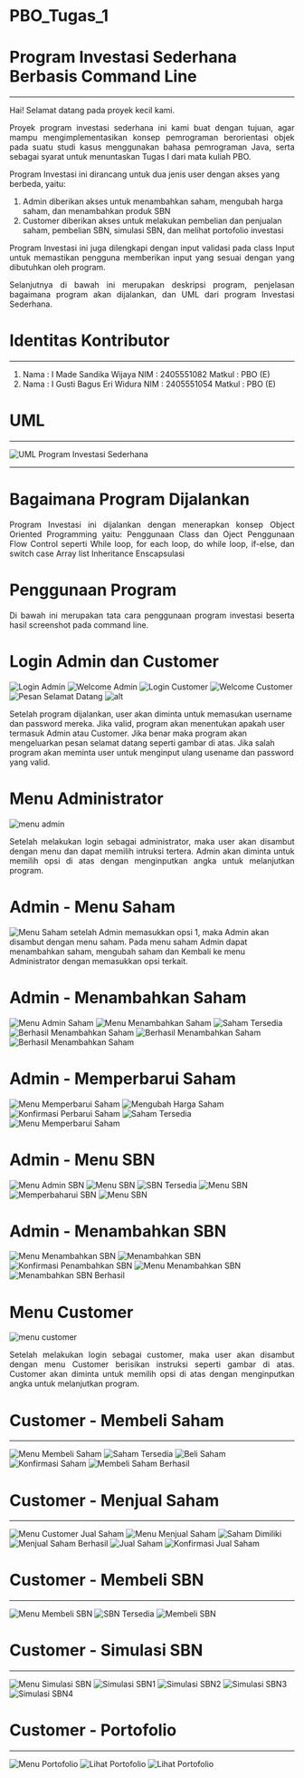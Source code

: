 # PBO_Tugas_1
# Program Investasi Sederhana Berbasis Command Line
___
Hai! Selamat datang pada proyek kecil kami.
<div style="text-align: justify">
Proyek program investasi sederhana ini kami buat dengan tujuan, agar mampu mengimplementasikan konsep pemrograman berorientasi objek pada suatu studi kasus menggunakan bahasa pemrograman Java, serta sebagai syarat untuk menuntaskan Tugas I dari mata kuliah PBO.
</div>

Program Investasi ini dirancang untuk dua jenis user dengan akses yang berbeda, yaitu:
1. Admin diberikan akses untuk menambahkan saham, mengubah harga saham, dan menambahkan produk SBN<br>
2. Customer diberikan akses untuk melakukan pembelian dan penjualan saham, pembelian SBN, simulasi SBN, dan melihat portofolio investasi<br>

<div style="text-align: justify">

Program Investasi ini juga dilengkapi dengan input validasi pada class Input untuk memastikan pengguna memberikan input yang sesuai dengan yang dibutuhkan oleh program.


Selanjutnya di bawah ini merupakan deskripsi program, penjelasan bagaimana program akan dijalankan, dan UML dari program Investasi Sederhana.
</div>

# Identitas Kontributor
___
1. Nama : I Made Sandika Wijaya NIM : 2405551082 Matkul : PBO (E)
2. Nama : I Gusti Bagus Eri Widura NIM : 2405551054 Matkul : PBO (E)
# UML
___
![UML Program Investasi Sederhana](https://github.com/BagusEriW/Assets_PBO_Tugas_1/blob/main/UML_PBO_Tugas_1.jpg?raw=true)
___
# Bagaimana Program Dijalankan
<div style="text-align: justify">
Program Investasi ini dijalankan dengan menerapkan konsep Object Oriented Programming yaitu:
	Penggunaan Class dan Oject
	Penggunaan Flow Control seperti While loop, for each loop, do while loop, if-else, dan switch case
	Array list
	Inheritance
	Enscapsulasi
</div>

# Penggunaan Program
<div style="text-align: justify">
Di bawah ini merupakan tata cara penggunaan program investasi beserta hasil screenshot pada command line.
</div>

# Login Admin dan Customer
![Login Admin](https://github.com/BagusEriW/Assets_PBO_Tugas_1/blob/main/WhatsApp%20Image%202025-04-29%20at%201.04.38%20PM.jpeg?raw=true)
![Welcome Admin](https://github.com/BagusEriW/Assets_PBO_Tugas_1/blob/main/WhatsApp%20Image%202025-04-29%20at%201.04.38%20PM(2).jpeg?raw=true)
![Login Customer](https://github.com/BagusEriW/Assets_PBO_Tugas_1/blob/main/WhatsApp%20Image%202025-04-29%20at%201.59.30%20PM(1).jpeg?raw=true)
![Welcome Customer](https://github.com/BagusEriW/Assets_PBO_Tugas_1/blob/main/WhatsApp%20Image%202025-04-29%20at%201.59.30%20PM.jpeg?raw=true)
![Pesan Selamat Datang]()
![alt]()

Setelah program dijalankan, user akan diminta untuk memasukan username dan password mereka. Jika valid, program akan menentukan apakah user termasuk Admin atau Customer. Jika benar maka program akan mengeluarkan pesan selamat datang seperti gambar di atas. Jika salah program akan meminta user untuk menginput ulang usename dan password yang valid.


# Menu Administrator
![menu admin](https://github.com/BagusEriW/Assets_PBO_Tugas_1/blob/main/WhatsApp%20Image%202025-04-29%20at%201.04.38%20PM(3).jpeg?raw=true)

<div style="text-align: justify">Setelah melakukan login sebagai administrator, maka user akan disambut dengan menu dan dapat memilih intruksi tertera. Admin akan diminta untuk memilih opsi di atas dengan menginputkan angka untuk melanjutkan program.</div>



# Admin - Menu Saham
![Menu Saham]()
setelah Admin memasukkan opsi 1, maka Admin akan disambut dengan menu saham. Pada menu saham Admin dapat menambahkan saham, mengubah saham dan Kembali ke menu Administrator dengan memasukkan opsi terkait.

# Admin - Menambahkan Saham
![Menu Admin Saham](https://github.com/BagusEriW/Assets_PBO_Tugas_1/blob/main/1%20(41).jpeg?raw=true)
![Menu Menambahkan Saham](https://github.com/BagusEriW/Assets_PBO_Tugas_1/blob/main/1%20(42).jpeg?raw=true)
![Saham Tersedia](https://github.com/BagusEriW/Assets_PBO_Tugas_1/blob/main/1%20(43).jpeg?raw=true)
![Berhasil Menambahkan Saham](https://github.com/BagusEriW/Assets_PBO_Tugas_1/blob/main/1%20(38).jpeg?raw=true)
![Berhasil Menambahkan Saham](https://github.com/BagusEriW/Assets_PBO_Tugas_1/blob/main/1%20(40).jpeg?raw=true)
![Berhasil Menambahkan Saham](https://github.com/BagusEriW/Assets_PBO_Tugas_1/blob/main/1%20(39).jpeg?raw=true)

# Admin - Memperbarui Saham
![Menu Memperbarui Saham](https://github.com/BagusEriW/Assets_PBO_Tugas_1/blob/main/1%20(36).jpeg?raw=true)
![Mengubah Harga Saham](https://github.com/BagusEriW/Assets_PBO_Tugas_1/blob/main/1%20(35).jpeg?raw=true)
![Konfirmasi Perbarui Saham](https://github.com/BagusEriW/Assets_PBO_Tugas_1/blob/main/1%20(34).jpeg?raw=true)
![Saham Tersedia](https://github.com/BagusEriW/Assets_PBO_Tugas_1/blob/main/1%20(37).jpeg?raw=true)
![Menu Memperbarui Saham]()
# Admin - Menu SBN
![Menu Admin SBN](https://github.com/BagusEriW/Assets_PBO_Tugas_1/blob/main/1%20(31).jpeg?raw=true)
![Menu SBN](https://github.com/BagusEriW/Assets_PBO_Tugas_1/blob/main/1%20(32).jpeg?raw=true)
![SBN Tersedia](https://github.com/BagusEriW/Assets_PBO_Tugas_1/blob/main/1%20(5).jpeg?raw=true)
![Menu SBN]()
![Memperbaharui SBN](https://github.com/BagusEriW/Assets_PBO_Tugas_1/blob/main/1%20(33).jpeg?raw=true)
![Menu SBN]()

# Admin - Menambahkan SBN
![Menu Menambahkan SBN]()
![Menambahkan SBN](https://github.com/BagusEriW/Assets_PBO_Tugas_1/blob/main/1%20(28).jpeg?raw=true)
![Konfirmasi Penambahkan SBN](https://github.com/BagusEriW/Assets_PBO_Tugas_1/blob/main/1%20(27).jpeg?raw=true)
![Menu Menambahkan SBN]()
![Menambahkan SBN Berhasil](https://github.com/BagusEriW/Assets_PBO_Tugas_1/blob/main/1%20(29).jpeg?raw=true)

# Menu Customer
![menu customer](https://github.com/BagusEriW/Assets_PBO_Tugas_1/blob/main/1%20(24).jpeg?raw=true)

<div style="text-align: justify">
Setelah melakukan login sebagai customer, maka user akan disambut dengan menu Customer berisikan instruksi seperti gambar di atas. Customer akan diminta untuk memilih opsi di atas dengan menginputkan angka untuk melanjutkan program.
</div>

# Customer - Membeli Saham
___
![Menu Membeli Saham](https://github.com/BagusEriW/Assets_PBO_Tugas_1/blob/main/1%20(17).jpeg?raw=true)
![Saham Tersedia](https://github.com/BagusEriW/Assets_PBO_Tugas_1/blob/main/1%20(15).jpeg?raw=true)
![Beli Saham](https://github.com/BagusEriW/Assets_PBO_Tugas_1/blob/main/1%20(16).jpeg?raw=true)
![Konfirmasi Saham](https://github.com/BagusEriW/Assets_PBO_Tugas_1/blob/main/1%20(13).jpeg?raw=true)
![Membeli Saham Berhasil](https://github.com/BagusEriW/Assets_PBO_Tugas_1/blob/main/1%20(14).jpeg?raw=true)

# Customer - Menjual Saham
___
![Menu Customer Jual Saham](https://github.com/BagusEriW/Assets_PBO_Tugas_1/blob/main/1%20(21).jpeg?raw=true)
![Menu Menjual Saham](https://github.com/BagusEriW/Assets_PBO_Tugas_1/blob/main/1%20(22).jpeg?raw=true)
![Saham Dimiliki](https://github.com/BagusEriW/Assets_PBO_Tugas_1/blob/main/1%20(23).jpeg?raw=true)
![Menjual Saham Berhasil](https://github.com/BagusEriW/Assets_PBO_Tugas_1/blob/main/1%20(20).jpeg?raw=true)
![Jual Saham](https://github.com/BagusEriW/Assets_PBO_Tugas_1/blob/main/1%20(18).jpeg?raw=true)
![Konfirmasi Jual Saham](https://github.com/BagusEriW/Assets_PBO_Tugas_1/blob/main/1%20(19).jpeg?raw=true)


# Customer - Membeli SBN
___
![Menu Membeli SBN](https://github.com/BagusEriW/Assets_PBO_Tugas_1/blob/main/1%20(11).jpeg?raw=true)
![SBN Tersedia](https://github.com/BagusEriW/Assets_PBO_Tugas_1/blob/main/1%20(10).jpeg?raw=true)
![Membeli SBN](https://github.com/BagusEriW/Assets_PBO_Tugas_1/blob/main/1%20(12).jpeg?raw=true)

# Customer - Simulasi SBN
___
![Menu Simulasi SBN](https://github.com/BagusEriW/Assets_PBO_Tugas_1/blob/main/1%20(7).jpeg?raw=true)
![Simulasi SBN1](https://github.com/BagusEriW/Assets_PBO_Tugas_1/blob/main/1%20(4).jpeg?raw=true)
![Simulasi SBN2](https://github.com/BagusEriW/Assets_PBO_Tugas_1/blob/main/1%20(6).jpeg?raw=true)
![Simulasi SBN3](https://github.com/BagusEriW/Assets_PBO_Tugas_1/blob/main/1%20(9).jpeg?raw=true)
![Simulasi SBN4](https://github.com/BagusEriW/Assets_PBO_Tugas_1/blob/main/1%20(8).jpeg?raw=true)

# Customer - Portofolio
___
![Menu Portofolio](https://github.com/BagusEriW/Assets_PBO_Tugas_1/blob/main/1%20(3).jpeg?raw=true)
![Lihat Portofolio](https://github.com/BagusEriW/Assets_PBO_Tugas_1/blob/main/1%20(30).jpeg?raw=true)
![Lihat Portofolio](https://github.com/BagusEriW/Assets_PBO_Tugas_1/blob/main/1%20(2).jpeg?raw=true)

